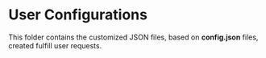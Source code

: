 # User Configurations

This folder contains the customized JSON files, based on **config.json** files, created fulfill user requests. 
